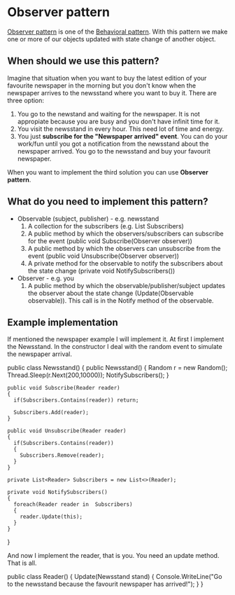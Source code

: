 # Observer pattern
[Observer pattern](https://en.wikipedia.org/wiki/Observer_pattern) is one of the [Behavioral pattern](https://en.wikipedia.org/wiki/Behavioral_pattern). With this pattern we make one or more of our objects updated with state change of another object.

## When should we use this pattern?
Imagine that situation when you want to buy the latest edition of your favourite newspaper in the morning but you don't know when the newspaper arrives to the newsstand where you want to buy it.
There are three option:
1. You go to the newstand and waiting for the newspaper. It is not appropiate because you are busy and you don't have infinit time for it.
2. You visit the newsstand in every hour. This need lot of time and energy.
3. You just **subscribe for the "Newspaper arrived" event**. You can do your work/fun until you got a notification from the newsstand about the newspaper arrived. You go to the newsstand and buy your favourit newspaper.

When you want to implement the third solution you can use **Observer pattern**.

## What do you need to implement this pattern?
* Observable (subject, publisher) - e.g. newsstand
  1. A collection for the subscribers (e.g. List<Reader> Subscribers)
  2. A public method by which the observers/subscribers can subscribe for the event (public void Subscribe(Observer observer))
  3. A public method by which the observers can unsubscribe from the event (public void Unsubscribe(Observer observer))
  4. A private method for the observable to notify the subscribers about the state change (private void NotifySubscribers())
* Observer - e.g. you
  1. A public method by which the observable/publisher/subject updates the observer about the state change (Update(Observable observable)). This call is in the Notify method of the observable.

## Example implementation
If mentioned the newspaper example I will implement it.
At first I implement the Newsstand. In the constructor I deal with the random event to simulate the newspaper arrival.

  public class Newsstand()
  {
    public Newsstand()
    {
      Random r = new Random();
      Thread.Sleep(r.Next(200,10000));
      NotifySubscribers();
    }
  
    public void Subscribe(Reader reader)
    {
      if(Subscribers.Contains(reader)) return;
      
      Subscribers.Add(reader);
    }
    
    public void Unsubscribe(Reader reader)
    {
      if(Subscribers.Contains(reader))
      {
        Subscribers.Remove(reader);
      }
    }
    
    private List<Reader> Subscribers = new List<>(Reader);
    
    private void NotifySubscribers()
    {
      foreach(Reader reader in  Subscribers)
      {
        reader.Update(this);
      }
    }
  }

And now I implement the reader, that is you. You need an update method. That is all.

  public class Reader()
  {
    Update(Newsstand stand)
    {
      Console.WriteLine("Go to the newsstand because the favourit newspaper has arrived!");
    }
  }

